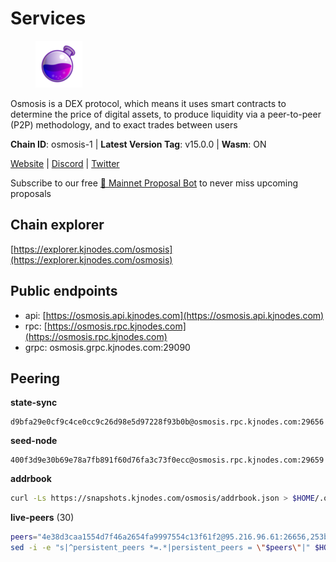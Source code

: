 # Services

<figure><img src="https://raw.githubusercontent.com/kj89/cosmos-images/main/logos/osmosis.png" alt=""><figcaption></figcaption></figure>

Osmosis is a DEX protocol, which means it uses smart contracts  to determine the price of digital assets, to produce liquidity  via a peer-to-peer (P2P) methodology, and to exact trades between users

**Chain ID**: osmosis-1 | **Latest Version Tag**: v15.0.0 | **Wasm**: ON

[Website](https://osmosis.zone) | [Discord](https://discord.gg/osmosis) | [Twitter](https://twitter.com/osmosiszone)



Subscribe to our free [🤖 Mainnet Proposal Bot](https://t.me/kjnodes_proposal_bot) to never miss upcoming proposals


## Chain explorer
[https://explorer.kjnodes.com/osmosis](https://explorer.kjnodes.com/osmosis)

## Public endpoints

* api: [https://osmosis.api.kjnodes.com](https://osmosis.api.kjnodes.com)
* rpc: [https://osmosis.rpc.kjnodes.com](https://osmosis.rpc.kjnodes.com)
* grpc: osmosis.grpc.kjnodes.com:29090

## Peering

**state-sync**

```text
d9bfa29e0cf9c4ce0cc9c26d98e5d97228f93b0b@osmosis.rpc.kjnodes.com:29656
```

**seed-node**

```text
400f3d9e30b69e78a7fb891f60d76fa3c73f0ecc@osmosis.rpc.kjnodes.com:29659
```

**addrbook**
```bash
curl -Ls https://snapshots.kjnodes.com/osmosis/addrbook.json > $HOME/.osmosisd/config/addrbook.json
```

**live-peers** (30)
```bash
peers="4e38d3caa1554d7f46a2654fa9997554c13f61f2@95.216.96.61:26656,253bc0e57f48cb4f70493e6109b756208e20e8fe@135.181.171.121:26656,ef30bc7dbac63eb868e66bad497368f2cd0924e1@141.98.217.102:26656,f3262b9f490720920b0002fadd500af1cef3e6a6@51.222.40.84:26656,d9bfa29e0cf9c4ce0cc9c26d98e5d97228f93b0b@65.109.88.38:29656,d0c050f33b7aa1032a3763da0e7eb8df0ac72a2c@162.55.92.114:12000,a2024229e2eed1650ba3a3ea9db67fa318dc232e@142.132.199.3:26656,4d1828a3df5a7c3d05030897eb7c82e6ac79c520@135.181.138.95:12000,d40d9763093fa618ce3adbdd0e6758a5b33e9ca4@173.215.85.171:20050,c124ce0b508e8b9ed1c5b6957f362225659b5343@169.155.171.103:26656,b6ec9c7284b45eb912b01c192f7ffd8ef7508ec7@51.81.123.33:26656,82e224c9640048a6513c589e904c0d903bb99f32@74.118.140.23:26656,bfcbd83f2ecfc2e839b246a001e355079e66f0fd@24.199.110.108:30799,7fc90a9c32c775ff685798c33fc06fe6d5009b26@202.61.229.102:26656,af678c610cf37bf5d443efdba7ac1354f104415c@137.184.9.18:32644,807eda3abecff79df294d127cf58d6d5e07393ee@67.209.54.21:26656,13d17adf418ceab5528096dcacf130830fee2b86@35.215.50.201:26656,913e9db0332df1152e5afe032ab81bdb65e3f91c@110.11.23.44:26656,8a0caf4581f135b1468408ec398d94573da02e8c@198.244.202.140:26656,6b1dd134b30aeaeb2f21f33bd2cd0370a2275501@138.68.6.165:26656,c257db7b3a7f61688c6452d1e9dcfb3034e54fe8@143.198.98.144:26656,12910da249bcee4cdafbef938b10b51c94c0057e@5.9.142.165:26656,74e8ba742d8312c250f3237c8c8f3f951c01f9df@95.216.4.104:26656,95dbddda671081fb433871fa612ff5291242d93d@45.67.221.200:26656,6727a678e5d435ed8f372664a4210bb60ed53a31@13.213.56.178:26656,65f51ebf46256d829ae5903e9faf31dae35bdf46@65.109.64.245:26656,ef573bd8b519f9572798444f6c229ab0a3204bb8@5.9.94.24:26656,3226b67b2bb9da41b633392a785e87e8f6749939@162.55.245.149:12000,e1b058e5cfa2b836ddaa496b10911da62dcf182e@23.88.21.234:26656,23d67702fc76a2f3b3f3b74876727934843cff94@195.14.6.2:26656"
sed -i -e "s|^persistent_peers *=.*|persistent_peers = \"$peers\"|" $HOME/.osmosisd/config/config.toml
```
